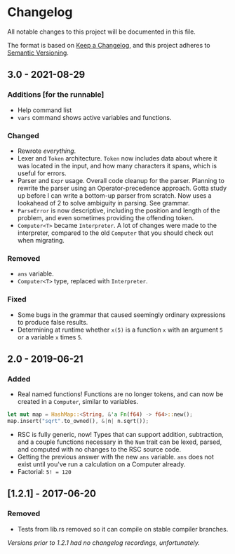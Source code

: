 # Changelog
All notable changes to this project will be documented in this file.

The format is based on [Keep a Changelog](https://keepachangelog.com/en/1.0.0/),
and this project adheres to [Semantic Versioning](https://semver.org/spec/v2.0.0.html).

## 3.0 - 2021-08-29
### Additions [for the runnable]
 * Help command list
 * `vars` command shows active variables and functions.

### Changed
 * Rewrote *everything*.
 * Lexer and `Token` architecture. `Token` now includes data about where it was located in the input, and how many characters it spans, which is useful for errors.
 * Parser and `Expr` usage. Overall code cleanup for the parser. Planning to rewrite the parser using an Operator-precedence approach. Gotta study up before I can write a bottom-up parser from scratch. Now uses a lookahead of 2 to solve ambiguity in parsing. See grammar.
 * `ParseError` is now descriptive, including the position and length of the problem, and even sometimes providing the offending token.
 * `Computer<T>` became `Interpreter`. A lot of changes were made to the interpreter, compared to the old `Computer` that you should check out when migrating.

### Removed
 * `ans` variable.
 * `Computer<T>` type, replaced with `Interpreter`.

### Fixed
 * Some bugs in the grammar that caused seemingly ordinary expressions to produce false results.
 * Determining at runtime whether `x(5)` is a function `x` with an argument `5` or a variable `x` times `5`.

## 2.0 - 2019-06-21
### Added
* Real named functions! Functions are no longer tokens, and can now be created in a `Computer`, similar to variables.
```rust
let mut map = HashMap::<String, &'a Fn(f64) -> f64>::new();
map.insert("sqrt".to_owned(), &|n| n.sqrt());
```
* RSC is fully generic, now! Types that can support addition, subtraction, and a couple functions necessary in the `Num` trait can be lexed, parsed, and computed with no changes to the RSC source code.
* Getting the previous answer with the new `ans` variable. `ans` does not exist until you've run a calculation on a Computer already.
* Factorial: `5! = 120`

## [1.2.1] - 2017-06-20
### Removed
* Tests from lib.rs removed so it can compile on stable compiler branches.

*Versions prior to 1.2.1 had no changelog recordings, unfortunately.*
